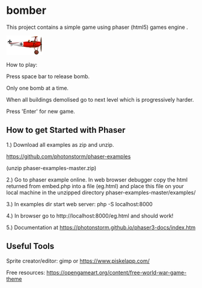 # bomber
This project contains a simple game using phaser (html5) games engine .

![Image of Fokker](https://github.com/KevinGoode/bomber/blob/master/assets/Fokker_default.png)

How to play:

Press space bar to release bomb.

Only one bomb at a time.

When all buildings demolised go to next level which is progressively harder.

Press 'Enter' for new game.


## How to get Started with Phaser


1.)    Download all examples as zip and unzip.

https://github.com/photonstorm/phaser-examples

(unzip phaser-examples-master.zip)

2.)    Go to phaser example online. In web browser debugger copy the html returned from embed.php
into a file (eg.html) and place this file on your local machine in the unzipped directory
 phaser-examples-master/examples/
 
3.)    In examples dir start web server: php -S localhost:8000

4.)    In browser go to http://localhost:8000/eg.html and should work!

5.)    Documentation at https://photonstorm.github.io/phaser3-docs/index.htm


## Useful Tools

Sprite creator/editor: gimp or https://www.piskelapp.com/

Free resources:  https://opengameart.org/content/free-world-war-game-theme
